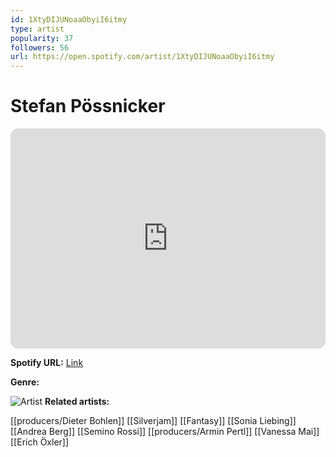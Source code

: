 ```yaml
---
id: 1XtyDIJUNoaaObyiI6itmy
type: artist
popularity: 37
followers: 56
url: https://open.spotify.com/artist/1XtyDIJUNoaaObyiI6itmy
---
```

# Stefan Pössnicker

<iframe style="border-radius:12px" src="https://open.spotify.com/embed/artist/1XtyDIJUNoaaObyiI6itmy" width="100%" height="352" frameBorder="0" allowfullscreen="" allow="autoplay; clipboard-write; encrypted-media; fullscreen; picture-in-picture" loading="lazy"></iframe>

**Spotify URL:** [Link](https://open.spotify.com/artist/1XtyDIJUNoaaObyiI6itmy)

**Genre:** 

![Artist]()
**Related artists:**

[[producers/Dieter Bohlen]]
[[Silverjam]]
[[Fantasy]]
[[Sonia Liebing]]
[[Andrea Berg]]
[[Semino Rossi]]
[[producers/Armin Pertl]]
[[Vanessa Mai]]
[[Erich Öxler]]
